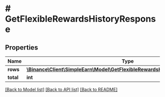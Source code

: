 # # GetFlexibleRewardsHistoryResponse

## Properties

Name | Type | Description | Notes
------------ | ------------- | ------------- | -------------
**rows** | [**\Binance\Client\SimpleEarn\Model\GetFlexibleRewardsHistoryResponseRowsInner[]**](GetFlexibleRewardsHistoryResponseRowsInner.md) |  | [optional]
**total** | **int** |  | [optional]

[[Back to Model list]](../../README.md#models) [[Back to API list]](../../README.md#endpoints) [[Back to README]](../../README.md)
